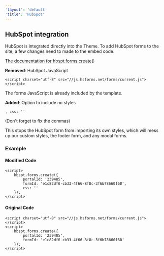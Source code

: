 ```yaml
---
'layout': 'default'
'title': 'HubSpot'
---
```


## HubSpot integration

HubSpot is integrated directly into the Theme. To add HubSpot forms to the site, a few changes need to made to the embed code.

[The documentation for hbspt.forms.create()](https://developers.hubspot.com/docs/methods/forms/advanced_form_options)

**Removed**: HubSpot JavaScript

	<script charset="utf-8" src="//js.hsforms.net/forms/current.js"></script>

The forms JavaScript is already included by the template.

**Added**: Option to include no styles

	, css: ''

(Don't forget to fix the commas)

This stops the HubSpot form from importing its own styles, which will mess up our custom styles, the footer form, and any modal forms.

### Example

#### Modified Code

	<script>
		hbspt.forms.create({ 
			portalId: '239485',
			formId: 'e1c82df0-cb33-4f66-8f8c-3f6b78660f60',
			css: ''
		});
	</script>

#### Original Code

	<script charset="utf-8" src="//js.hsforms.net/forms/current.js"></script>
	<script>
		hbspt.forms.create({ 
			portalId: '239485',
			formId: 'e1c82df0-cb33-4f66-8f8c-3f6b78660f60'
		});
	</script>
